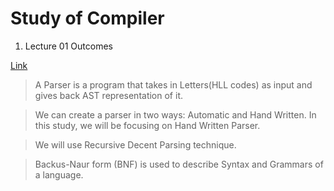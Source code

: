 # Study of Compiler

1. Lecture 01 Outcomes

[Link](https://www.youtube.com/watch?v=4m7ubrdbWQU&list=PLGNbPb3dQJ_5FTPfFIg28UxuMpu7k0eT4)

> A Parser is a program that takes in Letters(HLL codes) as input and gives back AST representation of it.

> We can create a parser in two ways: Automatic and Hand Written. In this study, we will be focusing on Hand Written Parser.

> We will use Recursive Decent Parsing technique.

> Backus-Naur form (BNF) is used to describe Syntax and Grammars of a language.


